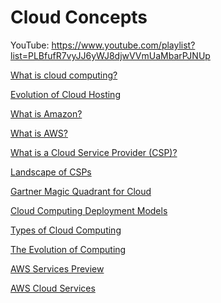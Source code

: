 # Cloud Concepts

YouTube: https://www.youtube.com/playlist?list=PLBfufR7vyJJ6yWJ8djwVVmUaMbarPJNUp

[What is cloud computing?](Cloud%20Concepts%2020dacbf3c61c44c3b4fe4247250d2416/What%20is%20cloud%20computing%20ec4cdfadcbc6454fa07e88b30d024869.md)

[Evolution of Cloud Hosting](Cloud%20Concepts%2020dacbf3c61c44c3b4fe4247250d2416/Evolution%20of%20Cloud%20Hosting%20ff116147d6274b2184e2213cd443364f.md)

[What is Amazon?](Cloud%20Concepts%2020dacbf3c61c44c3b4fe4247250d2416/What%20is%20Amazon%2051f0222761824a18bd83e33145e8a1af.md)

[What is AWS?](Cloud%20Concepts%2020dacbf3c61c44c3b4fe4247250d2416/What%20is%20AWS%20b90b359f4c194deb912ad8d87c558e74.md)

[What is a Cloud Service Provider (CSP)?](Cloud%20Concepts%2020dacbf3c61c44c3b4fe4247250d2416/What%20is%20a%20Cloud%20Service%20Provider%20(CSP)%20bc4fa6b8b15340a994343905da768911.md)

[Landscape of CSPs](Cloud%20Concepts%2020dacbf3c61c44c3b4fe4247250d2416/Landscape%20of%20CSPs%2063c6255bb5c94127a9643d54a6b1e3dd.md)

[Gartner Magic Quadrant for Cloud](Cloud%20Concepts%2020dacbf3c61c44c3b4fe4247250d2416/Gartner%20Magic%20Quadrant%20for%20Cloud%20776879ccfc494750a82f9b0fb111db0d.md)

[Cloud Computing Deployment Models](Cloud%20Concepts%2020dacbf3c61c44c3b4fe4247250d2416/Cloud%20Computing%20Deployment%20Models%2062bb5e79fae34fc1a6a3fde8a8d0bce1.md)

[Types of Cloud Computing](Cloud%20Concepts%2020dacbf3c61c44c3b4fe4247250d2416/Types%20of%20Cloud%20Computing%205d46fd3af4f2497e8e52c8d22ef04dda.md)

[The Evolution of Computing](Cloud%20Concepts%2020dacbf3c61c44c3b4fe4247250d2416/The%20Evolution%20of%20Computing%20ba130d6fd2eb492d9a4438f0238b4099.md)

[AWS Services Preview](Cloud%20Concepts%2020dacbf3c61c44c3b4fe4247250d2416/AWS%20Services%20Preview%2085fc79063f5749ab9ee2a55dc699c10c.md)

[AWS Cloud Services](Cloud%20Concepts%2020dacbf3c61c44c3b4fe4247250d2416/AWS%20Cloud%20Services%2060054c43e5604378966b1dc4c8bfadd5.md)